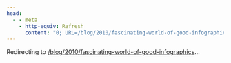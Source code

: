 ```yaml
---
head:
  - - meta
    - http-equiv: Refresh
      content: "0; URL=/blog/2010/fascinating-world-of-good-infographics"
---
```


Redirecting to <a href="/blog/2010/fascinating-world-of-good-infographics">/blog/2010/fascinating-world-of-good-infographics</a>…